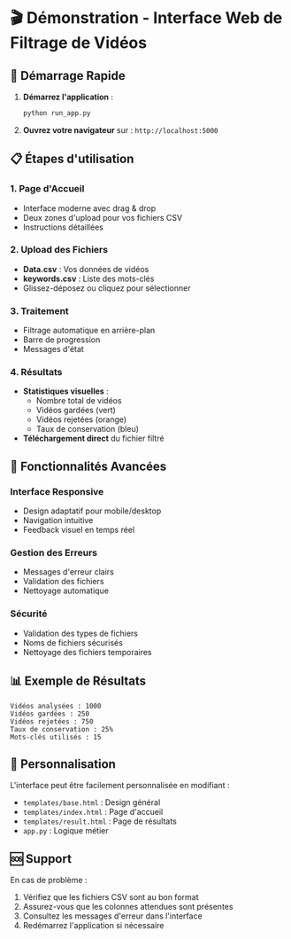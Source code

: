 # 🎬 Démonstration - Interface Web de Filtrage de Vidéos

## 🚀 Démarrage Rapide

1. **Démarrez l'application** :
   ```bash
   python run_app.py
   ```

2. **Ouvrez votre navigateur** sur : `http://localhost:5000`

## 📋 Étapes d'utilisation

### 1. Page d'Accueil
- Interface moderne avec drag & drop
- Deux zones d'upload pour vos fichiers CSV
- Instructions détaillées

### 2. Upload des Fichiers
- **Data.csv** : Vos données de vidéos
- **keywords.csv** : Liste des mots-clés
- Glissez-déposez ou cliquez pour sélectionner

### 3. Traitement
- Filtrage automatique en arrière-plan
- Barre de progression
- Messages d'état

### 4. Résultats
- **Statistiques visuelles** :
  - Nombre total de vidéos
  - Vidéos gardées (vert)
  - Vidéos rejetées (orange)
  - Taux de conservation (bleu)
- **Téléchargement direct** du fichier filtré

## 🎯 Fonctionnalités Avancées

### Interface Responsive
- Design adaptatif pour mobile/desktop
- Navigation intuitive
- Feedback visuel en temps réel

### Gestion des Erreurs
- Messages d'erreur clairs
- Validation des fichiers
- Nettoyage automatique

### Sécurité
- Validation des types de fichiers
- Noms de fichiers sécurisés
- Nettoyage des fichiers temporaires

## 📊 Exemple de Résultats

```
Vidéos analysées : 1000
Vidéos gardées : 250
Vidéos rejetées : 750
Taux de conservation : 25%
Mots-clés utilisés : 15
```

## 🔧 Personnalisation

L'interface peut être facilement personnalisée en modifiant :
- `templates/base.html` : Design général
- `templates/index.html` : Page d'accueil
- `templates/result.html` : Page de résultats
- `app.py` : Logique métier

## 🆘 Support

En cas de problème :
1. Vérifiez que les fichiers CSV sont au bon format
2. Assurez-vous que les colonnes attendues sont présentes
3. Consultez les messages d'erreur dans l'interface
4. Redémarrez l'application si nécessaire

